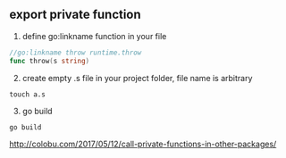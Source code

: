 export private function
------

1. define go:linkname function in your file
```go
//go:linkname throw runtime.throw
func throw(s string)
```

2. create empty .s file in your project folder, file name is arbitrary
```
touch a.s
```

3. go build
```
go build
```

http://colobu.com/2017/05/12/call-private-functions-in-other-packages/
